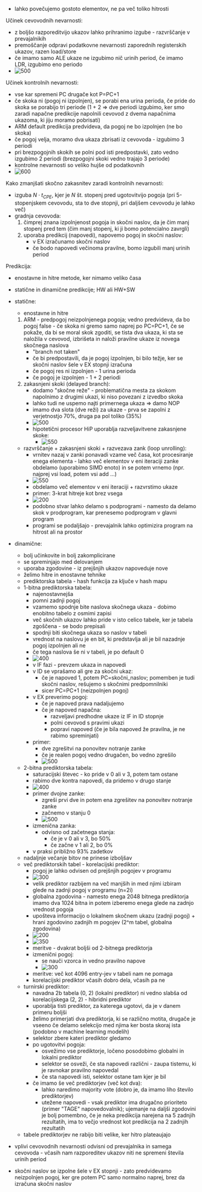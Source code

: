 - lahko povečujemo gostoto elementov, ne pa več toliko hitrosti

Učinek cevovodnih nevarnosti:
- z boljšo razporeditvijo ukazov lahko prihranimo izgube - razvrščanje v prevajalnikih
- premoščanje odpravi podatkovne nevarnosti zaporednih registerskih ukazov, razen load/store
- če imamo samo ALE ukaze ne izgubimo nič urinih period, če imamo LDR, izgubimo eno periodo
- ![500](../../Images2/Pasted%20image%2020241210105424.png)

Učinek kontrolnih nevarnosti:
- vse kar spremeni PC drugače kot P=PC+1
- če skoka ni (pogoj ni izpolnjen), se porabi ena urina perioda, če pride do skoka se porabijo tri periode (1 + 2 => dve periodi izgubimo, ker smo zaradi napačne predikcije napolnili cevovod z dvema napačnima ukazoma, ki jiju moramo pobrisati)
- ARM default predikcija predvideva, da pogoj ne bo izpolnjen (ne bo skoka)
- če pogoj velja, moramo dva ukaza zbrisati iz cevovoda - izgubimo 3 periodi
- pri brezpogojnih skokih se polni pod isti predpostavki, zato vedno izgubimo 2 periodi (brezpogojni skoki vedno trajajo 3 periode)
- kontrolne nevarnosti so veliko hujše od podatkovnih
- ![600](../../Images2/Pasted%20image%2020241210110216.png)

Kako zmanjšati skočno zakasnitev zaradi kontrolnih nevarnosti:
- izguba $N \cdot t_{CPE}$, kjer je $N$ št. stopenj pred ugotovitvijo pogoja (pri 5-stopenjskem cevovodu, sta to dve stopnji, pri daljšem cevovodu je lahko več)
- gradnja cevovoda:
	1. čimprej znana izpolnjenost pogoja in skočni naslov, da je čim manj stopenj pred tem (čim manj stopenj, ki ji bomo potencialno zavrgli)
	2. uporaba predikcij (napovedi), napovemo pogoj in skočni naslov:
		- v EX izračunamo skočni naslov
		- če bodo napovedi večinoma pravilne, bomo izgubili manj urinih period

Predikcija:
- enostavne in hitre metode, ker nimamo veliko časa
- statične in dinamične predikcije; HW ali HW+SW
- statične:
	- enostavne in hitre
	1. ARM - predpogoj neizpolnjenega pogoja; vedno predvideva, da bo pogoj false - če skoka ni gremo samo naprej po PC=PC+1, če se pokaže, da bi se moral skok zgoditi, se tista dva ukaza, ki sta se naložila v cevovod, izbrišeta in naloži pravilne ukaze iz novega skočnega naslova
		- "branch not taken"
		- če bi predpostavili, da je pogoj izpolnjen, bi bilo težje, ker se skočni naslov šele v EX stopnji izračuna
		- če pogoj res ni izpolnjen - 1 urina perioda
		- če pogoj je izpolnjen - 1 + 2 periodi
	2. zakasnjeni skoki (delayed branch):
		- dodamo "skočne reže" - problematična mesta za skokom napolnimo z drugimi ukazi, ki niso povezani z izvedbo skoka
		- lahko tudi ne uspemo najti primernega ukaza => damo NOP
		- imamo dva slota (dve reži) za ukaze - prva se zapolni z verjetnostjo 70%, druga pa pol toliko (35%)
		- ![500](../../Images2/Pasted%20image%2020241210113702.png)
		- hipotetični procesor HiP uporablja razveljavitvene zakasnjene skoke:
			- ![550](../../Images2/Pasted%20image%2020241210113845.png)
	- razvrščanje + zakasnjeni skoki + razvezava zank (loop unrolling):
		- vrnitev nazaj v zanki ponavadi vzame več časa, kot procesiranje enega elementa - lahko več elementov v eni iteraciji zanke obdelamo (uporabimo SIMD enoto) in se potem vrnemo (npr. najprej vsi load, potem vsi add ...)
		- ![550](../../Images2/Pasted%20image%2020241217105658.png)
		- obdelamo več elementov v eni iteraciji + razvrstimo ukaze
		- primer: 3-krat hitreje kot brez vsega
		- ![200](../../Images2/Pasted%20image%2020241210114605.png)
		- podobno stvar lahko delamo s podprogrami - namesto da delamo skok v prodprogram, kar prenesemo podprogram v glavni program
		- programi se podaljšajo - prevajalnik lahko optimizira program na hitrost ali na prostor
- dinamične:
	- bolj učinkovite in bolj zakomplicirane
	- se spreminjajo med delovanjem
	- uporaba zgodovine - iz prejšnjih ukazov napoveduje nove
	- želimo hitre in enostavne tehnike
	- prediktorska tabela - hash funkcija za ključe v hash mapu
	- 1-bitna prediktorska tabela:
		- najenostavnejša
		- pomni zadnji pogoj
		- vzamemo spodnje bite naslova skočnega ukaza - dobimo enobitno tabelo z osmimi zapisi
		- več skočnih ukazov lahko pride v isto celico tabele, ker je tabela zgoščena - se bodo prepisali
		- spodnji biti skočnega ukaza so naslov v tabeli
		- vrednost na naslovu je en bit, ki predstavlja ali je bil nazadnje pogoj izpolnjen ali ne
		- če tega naslova še ni v tabeli, je po default 0
		- ![400](../../Images2/Pasted%20image%2020241210115530.png)
		- v IF fazi - prevzem ukaza in napovedi
		- v ID se vprašamo ali gre za skočni ukaz:
			- če je napoved 1, potem PC=skočni_naslov; pomemben je tudi skočni naslov, rešujemo s skočnimi predpomnilniki
			- sicer PC=PC+1 (neizpolnjen pogoj)
		- v EX preverimo pogoj:
			- če je napoved prava nadaljujemo
			- če je napoved napačna:
				- razveljavi predhodne ukaze iz IF in ID stopnje
				- polni cevovod s pravimi ukazi
				- popravi napoved (če je bila napoved že pravilna, je ne rabimo spreminjati)
		- primer:
			- dve zgrešitvi na ponovitev notranje zanke
			- če je realen pogoj vedno drugačen, bo vedno zgrešilo
			- ![500](../../Images2/Pasted%20image%2020241210123024.png)
	- 2-bitna prediktorska tabela:
		- saturacijski števec - ko pride v 0 ali v 3, potem tam ostane
		- rabimo dve kontra napovedi, da pridemo v drugo stanje
		- ![400](../../Images2/Pasted%20image%2020241210123321.png)
		- primer dvojne zanke:
			- zgreši prvi dve in potem ena zgrešitev na ponovitev notranje zanke
			- začnemo v stanju 0
			- ![500](../../Images2/Pasted%20image%2020241210123423.png)
		- izmenična zanka:
			- odvisno od začetnega stanja:
				- če je v 0 ali v 3, bo 50%
				- če začne v 1 ali 2, bo 0%
		- v praksi približno 93% zadetkov
	- nadaljnje večanje bitov ne prinese izboljšav
	- več prediktorskih tabel - korelacijski prediktor:
		- pogoj je lahko odvisen od prejšnjih pogojev v programu
		- ![300](../../Images2/Pasted%20image%2020241210124029.png)
		- velik prediktor razbijem na več manjših in med njimi izbiram glede na zadnji pogoj v programu (n=2i)
		- globalna zgodovina - namesto enega 2048 bitnega prediktorja imamo dva 1024 bitna in potem izberemo enega glede na zadnjo vrednost pogoja
		- upošteva informacijo o lokalnem skočnem ukazu (zadnji pogoj) + hrani zgodovino zadnjih m pogojev (2^m tabel, globalna zgodovina)
		- ![200](../../Images2/Pasted%20image%2020241210124301.png)
		- ![350](../../Images2/Pasted%20image%2020241217110536.png)
		- meritve - dvakrat boljši od 2-bitnega prediktorja
		- izmenični pogoj:
			- se nauči vzorca in vedno pravilno napove
			- ![300](../../Images2/Pasted%20image%2020241210124556.png)
		- meritve: več kot 4096 entry-jev v tabeli nam ne pomaga
		- korelacijski prediktor včasih dobro dela, včasih pa ne
	- turnirski prediktor:
		- navadna 2b tabela (0, 2) (lokalni prediktor) ni vedno slabša od korelacijskega (2, 2) - hibridni prediktor
		- uporablja tisti prediktor, za katerega ugotovi, da je v danem primeru boljši
		- želimo primerjati dva prediktorja, ki se različno motita, drugače je vseeno če delamo selekcijo med njima ker bosta skoraj ista (podobno v machine learning modelih)
		- selektor zbere kateri prediktor gledamo
		- po ugotovitvi pogoja:
			- osvežimo vse prediktorje, ločeno posodobimo globalni in lokalni prediktor
			- selektor se osveži, če sta napovedi različni - zaupa tistemu, ki je ravnokar pravilno napovedal
			- če sta napovedi isti, selektor ostane tam kjer je bil
		- če imamo še več prediktorjev (več kot dva):
			- lahko naredimo majority vote (dobro je, da imamo liho število prediktorjev)
			- utežene napovedi - vsak prediktor ima drugačno prioriteto (primer "TAGE" napovedovalnik); ujemanje na daljši zgodovini je bolj pomembno, če je neka predikcija narejena na 5 zadnjih rezultatih, ima to večjo vrednost kot predikcija na 2 zadnjih rezultatih
	- tabele prediktorjev ne rabijo biti velike, ker hitro plateaujajo


- vplivi cevovodnih nevarnosti odvisni od prevajalnika in samega cevovoda - včasih nam razporeditev ukazov niti ne spremeni števila urinih period
- skočni naslov se izpolne šele v EX stopnji - zato predvidevamo neizpolnjen pogoj, ker gre potem PC samo normalno naprej, brez da izračuna skočni naslov
